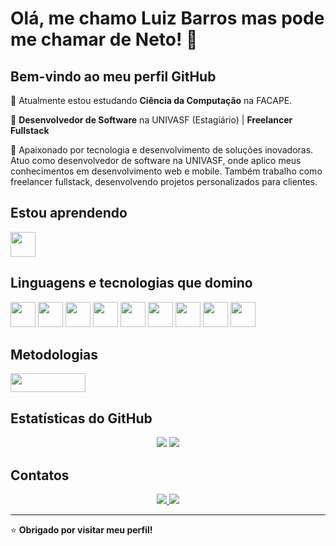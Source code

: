 # Olá, me chamo Luiz Barros mas pode me chamar de Neto! 👋

## Bem-vindo ao meu perfil GitHub

🚶 Atualmente estou estudando **Ciência da Computação** na FACAPE.

💼 **Desenvolvedor de Software** na UNIVASF (Estagiário) | **Freelancer Fullstack**

🎯 Apaixonado por tecnologia e desenvolvimento de soluções inovadoras. Atuo como desenvolvedor de software na UNIVASF, onde aplico meus conhecimentos em desenvolvimento web e mobile. Também trabalho como freelancer fullstack, desenvolvendo projetos personalizados para clientes.

## Estou aprendendo

<img loading="lazy" src="https://cdn.jsdelivr.net/gh/devicons/devicon@latest/icons/csharp/csharp-original.svg" width="40" height="40" />

## Linguagens e tecnologias que domino

<img loading="lazy" src="https://cdn.jsdelivr.net/gh/devicons/devicon@latest/icons/javascript/javascript-original.svg" width="40" height="40" /> <img loading="lazy" src="https://cdn.jsdelivr.net/gh/devicons/devicon@latest/icons/python/python-original.svg" width="40" height="40" /> <img loading="lazy" src="https://cdn.jsdelivr.net/gh/devicons/devicon@latest/icons/java/java-original.svg" width="40" height="40" /> <img loading="lazy" src="https://cdn.jsdelivr.net/gh/devicons/devicon@latest/icons/react/react-original.svg" width="40" height="40" /> <img loading="lazy" src="https://cdn.jsdelivr.net/gh/devicons/devicon@latest/icons/nextjs/nextjs-original.svg" width="40" height="40" /> <img loading="lazy" src="https://cdn.jsdelivr.net/gh/devicons/devicon@latest/icons/nestjs/nestjs-original.svg" width="40" height="40" /> <img loading="lazy" src="https://cdn.jsdelivr.net/gh/devicons/devicon@latest/icons/express/express-original.svg" width="40" height="40" /> <img loading="lazy" src="https://cdn.jsdelivr.net/gh/devicons/devicon@latest/icons/git/git-original.svg" width="40" height="40" /> <img loading="lazy" src="https://cdn.jsdelivr.net/gh/devicons/devicon@latest/icons/mongodb/mongodb-original.svg" width="40" height="40" />

## Metodologias

<img loading="lazy" src="https://img.shields.io/badge/Scrum-009639?style=for-the-badge&logo=scrumalliance&logoColor=white" width="120" height="30" />

## Estatísticas do GitHub

<div align="center">
  <img src="https://github-readme-stats.vercel.app/api?username=LuizBarros-code&show_icons=true&theme=dark&hide_border=true&bg_color=0d1117&title_color=58a6ff&text_color=c9d1d9&icon_color=58a6ff" />
  <img src="https://github-readme-stats.vercel.app/api/top-langs/?username=LuizBarros-code&layout=compact&theme=dark&hide_border=true&bg_color=0d1117&title_color=58a6ff&text_color=c9d1d9" />
</div>

## Contatos

<div align="center">
  <a href="https://www.linkedin.com/in/luiz-barros-bb79a0269/" target="_blank">
    <img src="https://img.shields.io/badge/-LinkedIn-%230077B5?style=for-the-badge&logo=linkedin&logoColor=white" target="_blank">
  </a>
  <a href="mailto:luizbarros200303@gmail.com" target="_blank">
    <img src="https://img.shields.io/badge/-Email-%23D14836?style=for-the-badge&logo=gmail&logoColor=white" target="_blank">
  </a>
</div>

---

⭐ **Obrigado por visitar meu perfil!**
